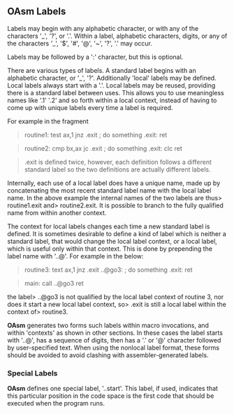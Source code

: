 ## OAsm Labels

 
 Labels may begin with any alphabetic character, or with any of the characters '\_', '?', or '.'.  Within a label, alphabetic characters, digits, or any of the characters '\_', '$', '\#', '@', '~', '?', '.' may occur.
 
 Labels may be followed by a ':' character, but this is optional.
 
 There are various types of labels.  A standard label begins with an alphabetic character, or '\_', '?'.  Additionally 'local' labels may be defined.  Local labels always start with a '.'.  Local labels may be reused, providing there is a standard label between uses.  This allows you to use meaningless names like '.1' '.2' and so forth within a local context, instead of having to come up with unique labels every time a label is required.
 
 For example in the fragment
 
> routine1:
>     test ax,1
>     jnz  .exit
>     ; do something
> .exit:
>     ret
 
> routine2:
>     cmp bx,ax
>     jc   .exit
>     ; do something
> .exit:
>     clc
>     ret
 
> .exit is defined twice, however, each definition follows a different standard label so the two definitions are actually different labels.
 
 Internally, each use of a local label does have a unique name, made up by concatenating the most recent standard label name with the local label name.  In the above example the internal names of the two labels are thus> routine1.exit and> routine2.exit.  It is possible to branch to the fully qualified name from within another context.
 
 The context for local labels changes each time a new standard label is defined.  It is sometimes desirable to define a kind of label which is neither a standard label, that would change the local label context, or a local label, which is useful only within that context.  This is done by prepending the label name with '..@'.  For example in the below:
 
 
> routine3:
>     text ax,1
>     jnz .exit
> ..@go3:
>     ; do something
> .exit:
>     ret
 
> main:
>     call ..@go3
>     ret
 
 the label> ..@go3 is not qualified by the local label context of routine 3, nor does it start a new local label context, so> .exit is still a local label within the context of> routine3.
 
 **OAsm** generates two forms such labels within macro invocations, and within 'contexts' as shown in other sections.  In these cases the label starts with '..@', has a sequence of digits, then has a '.' or '@' character followed by user-specified text.  When using the nonlocal label format, these forms should be avoided to avoid clashing with assembler-generated labels.


### Special Labels

 **OAsm** defines one special label, '..start'.  This label, if used, indicates that this particular position in the code space is the first code that should be executed when the program runs.
 
 
 